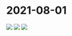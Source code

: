 # 2021-08-01

<image-container>
  <img preview="0" src="http://wangleant.com/turtle-source/IMG_20210801_081919.jpg"/>
</image-container>
<image-container>
  <img preview="0" src="http://wangleant.com/turtle-source/IMG_20210801_081930_edit_68915639701462.jpg"/>
</image-container>
<image-container>
  <img preview="0" src="http://wangleant.com/turtle-source/IMG_20210801_094216.jpg"/>
</image-container>